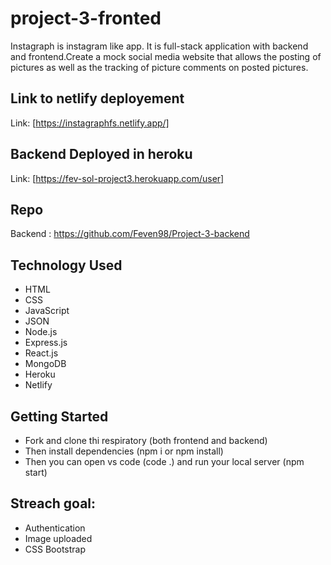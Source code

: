 # project-3-fronted

Instagraph is instagram like app. It is full-stack application with backend and frontend.Create a mock social media website that allows the posting of pictures as well as the tracking of picture comments on posted pictures.


## Link to netlify deployement

Link: [https://instagraphfs.netlify.app/]

## Backend Deployed in heroku

Link: [https://fev-sol-project3.herokuapp.com/user]

## Repo

Backend : https://github.com/Feven98/Project-3-backend


## Technology Used

* HTML
* CSS
* JavaScript
* JSON
* Node.js
* Express.js
* React.js
* MongoDB
* Heroku
* Netlify

## Getting Started

- Fork and clone thi respiratory (both frontend and backend)
- Then install dependencies (npm i or npm install)
- Then you can open vs code (code .) and run your local server (npm start)

## Streach goal:

* Authentication
* Image uploaded
* CSS Bootstrap

